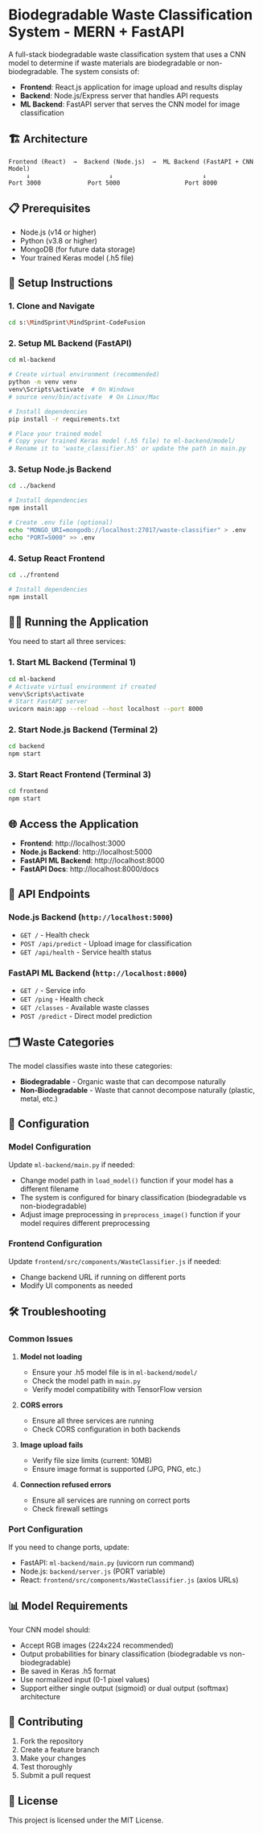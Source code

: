 # Biodegradable Waste Classification System - MERN + FastAPI

A full-stack biodegradable waste classification system that uses a CNN model to determine if waste materials are biodegradable or non-biodegradable. The system consists of:

- **Frontend**: React.js application for image upload and results display
- **Backend**: Node.js/Express server that handles API requests
- **ML Backend**: FastAPI server that serves the CNN model for image classification

## 🏗️ Architecture

```
Frontend (React)  →  Backend (Node.js)  →  ML Backend (FastAPI + CNN Model)
     ↓                      ↓                         ↓
Port 3000             Port 5000                  Port 8000
```

## 📋 Prerequisites

- Node.js (v14 or higher)
- Python (v3.8 or higher)
- MongoDB (for future data storage)
- Your trained Keras model (.h5 file)

## 🚀 Setup Instructions

### 1. Clone and Navigate
```bash
cd s:\MindSprint\MindSprint-CodeFusion
```

### 2. Setup ML Backend (FastAPI)

```bash
cd ml-backend

# Create virtual environment (recommended)
python -m venv venv
venv\Scripts\activate  # On Windows
# source venv/bin/activate  # On Linux/Mac

# Install dependencies
pip install -r requirements.txt

# Place your trained model
# Copy your trained Keras model (.h5 file) to ml-backend/model/
# Rename it to 'waste_classifier.h5' or update the path in main.py
```

### 3. Setup Node.js Backend

```bash
cd ../backend

# Install dependencies
npm install

# Create .env file (optional)
echo "MONGO_URI=mongodb://localhost:27017/waste-classifier" > .env
echo "PORT=5000" >> .env
```

### 4. Setup React Frontend

```bash
cd ../frontend

# Install dependencies
npm install
```

## 🏃‍♂️ Running the Application

You need to start all three services:

### 1. Start ML Backend (Terminal 1)
```bash
cd ml-backend
# Activate virtual environment if created
venv\Scripts\activate
# Start FastAPI server
uvicorn main:app --reload --host localhost --port 8000
```

### 2. Start Node.js Backend (Terminal 2)
```bash
cd backend
npm start
```

### 3. Start React Frontend (Terminal 3)
```bash
cd frontend
npm start
```

## 🌐 Access the Application

- **Frontend**: http://localhost:3000
- **Node.js Backend**: http://localhost:5000
- **FastAPI ML Backend**: http://localhost:8000
- **FastAPI Docs**: http://localhost:8000/docs

## 📝 API Endpoints

### Node.js Backend (`http://localhost:5000`)
- `GET /` - Health check
- `POST /api/predict` - Upload image for classification
- `GET /api/health` - Service health status

### FastAPI ML Backend (`http://localhost:8000`)
- `GET /` - Service info
- `GET /ping` - Health check
- `GET /classes` - Available waste classes
- `POST /predict` - Direct model prediction

## 🗂️ Waste Categories

The model classifies waste into these categories:
- **Biodegradable** - Organic waste that can decompose naturally
- **Non-Biodegradable** - Waste that cannot decompose naturally (plastic, metal, etc.)

## 🔧 Configuration

### Model Configuration
Update `ml-backend/main.py` if needed:
- Change model path in `load_model()` function if your model has a different filename
- The system is configured for binary classification (biodegradable vs non-biodegradable)
- Adjust image preprocessing in `preprocess_image()` function if your model requires different preprocessing

### Frontend Configuration
Update `frontend/src/components/WasteClassifier.js` if needed:
- Change backend URL if running on different ports
- Modify UI components as needed

## 🛠️ Troubleshooting

### Common Issues

1. **Model not loading**
   - Ensure your .h5 model file is in `ml-backend/model/`
   - Check the model path in `main.py`
   - Verify model compatibility with TensorFlow version

2. **CORS errors**
   - Ensure all three services are running
   - Check CORS configuration in both backends

3. **Image upload fails**
   - Verify file size limits (current: 10MB)
   - Ensure image format is supported (JPG, PNG, etc.)

4. **Connection refused errors**
   - Ensure all services are running on correct ports
   - Check firewall settings

### Port Configuration
If you need to change ports, update:
- FastAPI: `ml-backend/main.py` (uvicorn run command)
- Node.js: `backend/server.js` (PORT variable)
- React: `frontend/src/components/WasteClassifier.js` (axios URLs)

## 📊 Model Requirements

Your CNN model should:
- Accept RGB images (224x224 recommended)
- Output probabilities for binary classification (biodegradable vs non-biodegradable)
- Be saved in Keras .h5 format
- Use normalized input (0-1 pixel values)
- Support either single output (sigmoid) or dual output (softmax) architecture

## 🤝 Contributing

1. Fork the repository
2. Create a feature branch
3. Make your changes
4. Test thoroughly
5. Submit a pull request

## 📄 License

This project is licensed under the MIT License.
